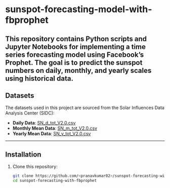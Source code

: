 # sunspot-forecasting-model-with-fbprophet

This repository contains Python scripts and Jupyter Notebooks for implementing a time series forecasting model using Facebook’s Prophet. The goal is to predict the sunspot numbers on daily, monthly, and yearly scales using historical data. 
---

## **Datasets**
The datasets used in this project are sourced from the Solar Influences Data Analysis Center (SIDC):

- **Daily Data**: [SN_d_tot_V2.0.csv](http://www.sidc.be/silso/infosndtot)
- **Monthly Mean Data**: [SN_m_tot_V2.0.csv](http://www.sidc.be/silso/infosnmtot)
- **Yearly Mean Data**: [SN_y_tot_V2.0.csv](http://www.sidc.be/silso/infosnytot)

---

## **Installation**
1. Clone this repository:
   ```bash
   git clone https://github.com/<pranavkumar02>/sunspot-forecasting-with-fbprophet.git
   cd sunspot-forecasting-with-fbprophet
